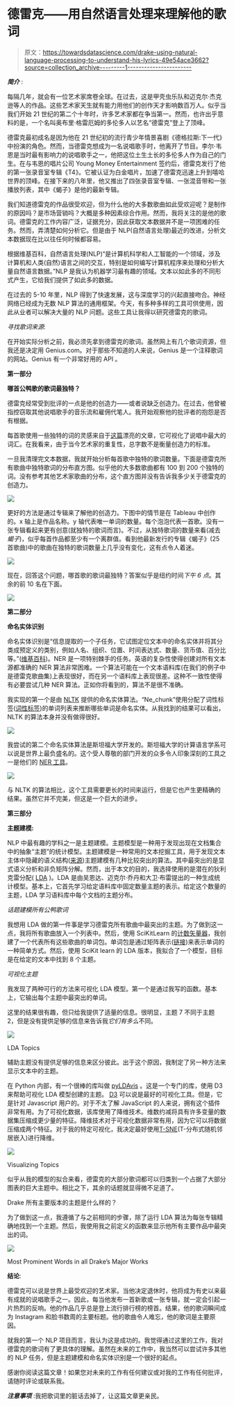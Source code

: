 # 德雷克——用自然语言处理来理解他的歌词

> 原文：<https://towardsdatascience.com/drake-using-natural-language-processing-to-understand-his-lyrics-49e54ace3662?source=collection_archive---------1----------------------->

***简介*** :

每隔几年，就会有一位艺术家席卷全球。在过去，这是甲壳虫乐队和迈克尔·杰克逊等人的作品。这些艺术家天生就有能力用他们的创作天才影响数百万人。似乎当我们开始 21 世纪的第二个十年时，许多艺术家都在争当第一。然而，也许出乎意料的是，一个名叫奥布里·格雷厄姆的多伦多人以艺名“德雷克”登上了顶峰。

德雷克最初成名是因为他在 21 世纪初的流行青少年情景喜剧《德格拉斯:下一代》中扮演的角色。然而，当德雷克想成为一名说唱歌手时，他离开了节目。李尔·韦恩是当时最有影响力的说唱歌手之一，他把这位土生土长的多伦多人作为自己的门生。在与韦恩的唱片公司 Young Money Entertainment 签约后，德雷克发行了他的第一张录音室专辑《T4》。它被认证为白金唱片，加速了德雷克迅速上升到嘻哈世界的顶峰。在接下来的八年里，他又推出了四张录音室专辑、一张混音带和一张播放列表，其中《蝎子》是他的最新专辑。

我们知道德雷克的作品很受欢迎，但为什么他的大多数歌曲如此受欢迎呢？是制作的原因吗？是市场营销吗？大概是多种因素综合作用。然而，我将关注的是他的歌词。德雷克的工作内容广泛，证据充分，因此获取文本数据并不是一项困难的任务。然而，弄清楚如何分析它。但是由于 NLP(自然语言处理)最近的改进，分析文本数据现在比以往任何时候都容易。

根据维基百科，自然语言处理(NLP)“是计算机科学和人工智能的一个领域，涉及计算机和人类(自然)语言之间的交互，特别是如何编写计算机程序来处理和分析大量自然语言数据。”NLP 是我认为机器学习最有趣的领域。文本以如此多的不同形式产生，它给我们提供了如此多的数据。

在过去的 5-10 年里，NLP 得到了快速发展，这与深度学习的兴起直接吻合。神经网络已经成为无数 NLP 算法的通用框架。今天，有多种多样的工具可供使用，因此从业者可以解决大量的 NLP 问题。这些工具让我得以研究德雷克的歌词。

*寻找歌词来源*:

在开始实际分析之前，我必须先拿到德雷克的歌词。虽然网上有几个歌词资源，但我还是决定用 Genius.com。对于那些不知道的人来说，Genius 是一个注释歌词的网站。Genius 有一个非常好用的 API 。

**第一部分**

**哪首公鸭歌的歌词最独特？**

德雷克经常受到批评的一点是他的创造力——或者说缺乏创造力。在过去，他曾被指控窃取其他说唱歌手的音乐流和雇佣代笔人。我开始观察他的批评者的抱怨是否有根据。

每首歌使用一些独特的词的灵感来自于[这篇](https://pudding.cool/2017/02/vocabulary/)漂亮的文章，它可视化了说唱中最大的词汇。在我看来，由于当今艺术家的重复性，总字数不是衡量创造力的标准。

一旦我清理完文本数据，我就开始分析每首歌中独特的歌词数量。下面是德雷克所有歌曲中独特歌词的分布直方图。似乎他的大多数歌曲都有 100 到 200 个独特的词。没有参考其他艺术家歌曲的分布，这个直方图并没有告诉我多少关于德雷克的创造力。

![](img/2886af86082133502fedccbec81d5609.png)

更好的方法是通过专辑来了解他的创造力。下图中的情节是在 Tableau 中创作的。x 轴上是作品名称。y 轴代表唯一单词的数量。每个泡泡代表一首歌。没有一张专辑看起来更有创意(就独特的歌词而言)。不过，从独特歌词的数量来看(减去*蝎子*)，似乎每首作品都至少有一个离群值。看到他最新发行的专辑《蝎子》(25 首歌曲)中的歌曲在独特的歌词数量上几乎没有变化，这有点令人着迷。

![](img/8b3cb11bddf183131fa32116c9069402.png)

现在，回答这个问题，哪首歌的歌词最独特？答案似乎是纽约时间*下午 6 点*。其余的前 10 名在下面。

![](img/0c210e7d32e01a4868c553a58e370a42.png)

**第二部分**

**命名实体识别**

命名实体识别是“信息提取的一个子任务，它试图定位文本中的命名实体并将其分类成预定义的类别，例如人名、组织、位置、时间表达式、数量、货币值、百分比等。”([维基百科](https://en.wikipedia.org/wiki/Named-entity_recognition))。NER 是一项特别棘手的任务。英语的复杂性使得创建对所有文本源都准确的 NER 算法非常困难。一个算法可能在一个文本语料库(在我们的例子中是德雷克歌曲集)上表现很好，而在另一个语料库上表现很差。这种不一致性使得有必要尝试几种 NER 算法。正如你将看到的，算法不是很不准确。

我实现的第一个是由 [NLTK](https://www.nltk.org/api/nltk.chunk.html) 提供的命名实体算法。“Ne_chunk”使用分配了词性标签([词性标签](https://web.stanford.edu/~jurafsky/slp3/10.pdf))的单词列表来推断哪些单词是命名实体。从我找到的结果可以看出，NLTK 的算法本身并没有做得很好。

![](img/e5a24716092dd7ab19a06368fb521296.png)

我尝试的第二个命名实体算法是斯坦福大学开发的。斯坦福大学的计算语言学系可以说是世界上最负盛名的。这个受人尊敬的部门开发的众多令人印象深刻的工具之一是他们的 [NER 工具](https://nlp.stanford.edu/software/CRF-NER.shtml)。

![](img/669ee2f307e85e00c935fa7c289ab6ab.png)

与 NLTK 的算法相比，这个工具需要更长的时间来运行，但是它也产生更精确的结果。虽然它并不完美，但这是一个巨大的进步。

**第三部分**

**主题建模:**

NLP 中最有趣的学科之一是主题建模。主题模型是一种用于发现出现在文档集合中的抽象“主题”的统计模型。主题建模是一种常用的文本挖掘工具，用于发现文本主体中隐藏的语义结构([来源](https://en.wikipedia.org/wiki/Topic_model))主题建模有几种比较突出的算法。其中最突出的是显式语义分析和非负矩阵分解。然而，出于本文的目的，我选择使用的是潜在的狄利克雷分配( [LDA](http://blog.echen.me/2011/08/22/introduction-to-latent-dirichlet-allocation/) )。LDA 是由吴恩达、迈克尔·乔丹和大卫·布雷提出的一种生成统计模型。基本上，它首先学习给定语料库中固定数量主题的表示。给定这个数量的主题，LDA 学习语料库中每个文档的主题分布。

*话题建模所有公鸭歌词*

我想用 LDA 做的第一件事是学习德雷克所有歌曲中最突出的主题。为了做到这一点，我将所有歌曲放入一个列表中。然后，使用 SciKitLearn 的[计数矢量器](http://scikit-learn.org/stable/modules/generated/sklearn.feature_extraction.text.CountVectorizer.html)，我创建了一个代表所有这些歌曲的单词包。单词包是通过矩阵表示([链接](https://machinelearningmastery.com/gentle-introduction-bag-words-model/))来表示单词的一种简单方式。然后，使用 SciKit learn 的 LDA 版本，我拟合了一个模型，目标是在给定的文本中找到 8 个主题。

*可视化主题*

我发现了两种可行的方法来可视化 LDA 模型。第一个是通过我写的函数。基本上，它输出每个主题中最突出的单词。

这里的结果很有趣，但只给我提供了适量的信息。很明显，主题 7 不同于主题 2，但是没有提供足够的信息来告诉我*它们有多么*不同。

![](img/de1d58ac2ccb9d2b5ae47c1a1b406509.png)

LDA Topics

辅助主题没有提供足够的信息来区分彼此。出于这个原因，我制定了另一种方法来显示文本中的主题。

在 Python 内部，有一个很棒的库叫做 [pyLDAvis](http://pyldavis.readthedocs.io/en/latest/) 。这是一个专门的库，使用 D3 来帮助可视化 LDA 模型创建的主题。 [D3](https://d3js.org/) 可以说是最好的可视化工具。但是，它是针对 Javascript 用户的。对于不太了解 JavaScript 的人来说，拥有这个插件非常有用。为了可视化数据，该库使用了降维技术。维数约减将具有许多变量的数据集压缩成更少量的特征。降维技术对于可视化数据非常有用，因为它可以将数据压缩成两个特征。对于我的特定可视化，我决定最好使用[T-SNE](https://lvdmaaten.github.io/tsne/)(T-分布式随机邻居嵌入)进行降维。

![](img/648b995952292fd4878128380d5580ea.png)

Visualizing Topics

似乎从我的模型的拟合来看，德雷克的大部分歌词都可以归类到一个占据了大部分图表的巨大主题中。相比之下，其余的话题就显得微不足道了。

Drake 所有主要版本的主题是什么样的？

为了做到这一点，我遵循了与之前相同的步骤，除了运行 LDA 算法为每张专辑精确地找到一个主题。然后，我使用我之前定义的函数来显示他所有主要作品中最突出的词。

![](img/5326c622c0920a9405e70e16473000ba.png)

Most Prominent Words in all Drake’s Major Works

**结论**:

德雷克可以说是世界上最受欢迎的艺术家。当他决定退休时，他将成为有史以来最有成就的说唱歌手之一。因此，每当他发布一首新歌或一张专辑，就一定会引起一片热烈的反响。他的作品几乎总是登上流行排行榜的榜首。结果，他的歌词瞬间成为 Instagram 和脸书数周的主要标题。他的歌曲令人难忘，他的歌词是主要原因。

就我的第一个 NLP 项目而言，我认为这是成功的。我觉得通过这里的工作，我对德雷克的歌词有了更具体的理解。虽然在未来的工作中，我当然可以尝试许多其他的 NLP 任务，但是主题建模和命名实体识别是一个很好的起点。

感谢你阅读这篇文章！如果您对未来的工作有任何建议或对我的工作有任何批评，请随时评论或联系我。

***注意事项*** :我把歌词里的脏话去掉了，让这篇文章更亲民。
